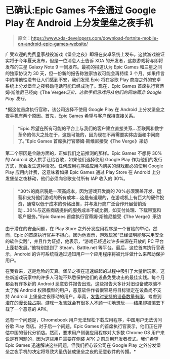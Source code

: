 # 已确认:Epic Games 不会通过 Google Play 在 Android 上分发堡垒之夜手机

> 原文：<https://www.xda-developers.com/download-fortnite-mobile-on-android-epic-games-website/>

广受欢迎的免费皇家战役游戏《堡垒之夜》即将在安卓系统上发布。这款游戏被证实将于今年夏天发布，但是一位消息人士告诉 XDA 的开发者，这款游戏将与即将发布的三星 Galaxy Note 9 一同发布。最初的报道认为 Epic Games 和三星之间的独家协议为 30 天，但一份新的报告称独家协议可能会再持续 3 个月。如果传言中的排他性没有让人们感到不安，我们发现 Epic 将在谷歌 Play 商店之外的安卓系统上分发堡垒之夜移动电话可能已经成功了。现在，Epic Games 首席执行官蒂姆·斯维尼已经向《The Verge》[](https://www.theverge.com/2018/8/3/17645982/epic-games-fortnite-android-version-bypass-google-play-store)*证实，这款手机游戏将从他们的网站而非 Google Play 发行。*

 *据这位首席执行官称，该公司选择不使用 Google Play 在 Android 上分发堡垒之夜手机有两个原因。首先，Epic Games 希望与客户保持直接关系。

> #### “Epic 希望在所有可能的平台上与我们的客户建立直接关系...互联网和数字革命的伟大之处在于，这是可能的，因为现在不再需要实体店面和中间商了。”Epic Games 首席执行官蒂姆·斯维尼接受《The Verge》采访

第二个原因是金融方面的，正如我们之前推测的那样。Epic Games 不想将 30%的 Android 收入拱手让给谷歌，如果他们选择使用 Google Play 作为他们的发行方式，就会发生这种情况。任何应用程序或应用内购买的游戏都必须使用 Google Play 应用内计费，这意味着如果 Epic Games 通过 Play Store 在 Android 上分发堡垒之夜移动，他们必须向谷歌支付所有 IAP 收入的 30%。

> #### “30%的商店税是一项高成本，因为游戏开发商的 70%必须涵盖开发、运营和支持他们游戏的所有成本...这是有道理的，在游戏机上有巨大的硬件投资，通常以低于成本的价格出售，并与发行商广泛合作开展营销活动...30%与这些商店提供的服务成本不成比例，如支付处理、下载带宽和客户服务。”Epic Games 首席执行官蒂姆·斯维尼接受《The Verge》采访

由于潜在的安全问题，在 Play Store 之外分发应用程序是一个冒险的举动。然而，Epic 的首席执行官并不担心，因为他表示，游戏玩家“已经证明能够采用安全的软件实践”，并且作为证据，他表示，“游戏已经通过许多来源在开放的 PC 平台上蓬勃发展。”他特别提到了 Steam、Battle.net 等平台。最后，这位首席执行官表示，Android 的许可系统将通过通知用户一个应用程序将被允许做什么来帮助保护用户。

在我看来，这是危险的天真。堡垒之夜在迅速崛起的过程中吸引了大量新玩家。这些新游戏玩家中的许多人可能不熟悉保护他们的设备免受攻击的最佳实践。每个月都会有许多新的 Android 恶意软件报告出现，这些报告大多针对旧设备或欺骗不太了解 Android 权限模型的用户，恶意软件作者很容易将目标锁定在设备尚不支持 Android 上堡垒之夜移动的用户。毕竟，[发售时支持的设备数量有限](https://www.xda-developers.com/does-my-android-smartphone-support-fortnite-mobile-android/)，考虑到[潜在的漫长独占期](https://www.xda-developers.com/fortnite-mobile-android-samsung-galaxy-exclusive/)，游戏一发售就会有很多人不顾一切地想玩——结果却被骗去下载了一个恶意的 APK。

还有一个问题是，Chromebook 用户无法轻松下载应用程序，中国用户无法访问谷歌 Play 商店。对于后一个问题，Epic Games 的首席执行官表示，他们正在评估中国的替代分销店。然而，要求用户侧装应用程序对大多数 Chrome OS 用户来说是有问题的，因为这些用户需要在侧装 APK 之前启用开发者模式。我们希望 Epic Games 迅速解决这些问题，但我们担心该公司在 Google Play 之外分发堡垒之夜手机的决定将导致大量伪装成堡垒之夜的恶意软件的传播。*